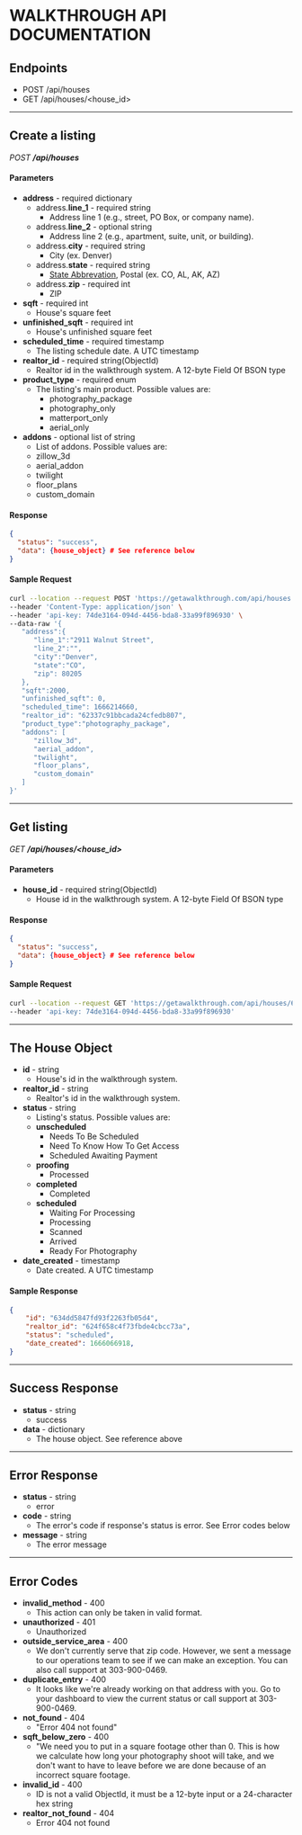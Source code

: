 # WALKTHROUGH API DOCUMENTATION

## Endpoints
* POST /api/houses
* GET /api/houses/<house_id>

---
## Create a listing
*POST **/api/houses***

#### Parameters
* **address** - required dictionary
  * address.**line_1** - required string
    * Address line 1 (e.g., street, PO Box, or company name).
  * address.**line_2** - optional string
    * Address line 2 (e.g., apartment, suite, unit, or building).
  * address.**city** - required string
    * City (ex. Denver)
  * address.**state** - required string
    * [State Abbrevation](https://www.bls.gov/respondents/mwr/electronic-data-interchange/appendix-d-usps-state-abbreviations-and-fips-codes.htm), Postal (ex. CO, AL, AK, AZ)
  * address.**zip** - required int
    * ZIP
* **sqft** - required int
  * House's square feet
* **unfinished_sqft** - required int
  * House's unfinished square feet
* **scheduled_time** - required timestamp
  * The listing schedule date. A UTC timestamp
* **realtor_id** - required string(ObjectId)
  * Realtor id in the walkthrough system. A 12-byte Field Of BSON type
* **product_type** - required enum
  * The listing's main product. Possible values are:
    * photography_package
    * photography_only
    * matterport_only
    * aerial_only
* **addons** - optional list of string
  * List of addons. Possible values are:
  * zillow_3d
  * aerial_addon
  * twilight
  * floor_plans
  * custom_domain

#### Response
```json
{
  "status": "success",
  "data": {house_object} # See reference below
}
```

#### Sample Request
```bash
curl --location --request POST 'https://getawalkthrough.com/api/houses' \
--header 'Content-Type: application/json' \
--header 'api-key: 74de3164-094d-4456-bda8-33a99f896930' \
--data-raw '{
   "address":{
      "line_1":"2911 Walnut Street",
      "line_2":"",
      "city":"Denver",
      "state":"CO",
      "zip": 80205
   },
   "sqft":2000,
   "unfinished_sqft": 0,
   "scheduled_time": 1666214660,
   "realtor_id": "62337c91bbcada24cfedb807",
   "product_type":"photography_package",
   "addons": [
      "zillow_3d",
      "aerial_addon",
      "twilight",
      "floor_plans",
      "custom_domain"
   ]
}'
```

---

## Get listing
*GET **/api/houses/<house_id>***

#### Parameters
* **house_id** - required string(ObjectId)
  * House id in the walkthrough system. A 12-byte Field Of BSON type

#### Response
```json
{
  "status": "success",
  "data": {house_object} # See reference below
}
```

#### Sample Request
```bash
curl --location --request GET 'https://getawalkthrough.com/api/houses/634c6b5dbbcada0fb65187d1' \
--header 'api-key: 74de3164-094d-4456-bda8-33a99f896930'
```

---

## The House Object
* **id** - string
  * House's id in the walkthrough system.
* **realtor_id** - string
  * Realtor's id in the walkthrough system.
* **status** - string
  * Listing's status. Possible values are:
  * **unscheduled**
    * Needs To Be Scheduled
    * Need To Know How To Get Access
    * Scheduled Awaiting Payment
  * **proofing**
    * Processed
  * **completed**
    * Completed
  * **scheduled**
    * Waiting For Processing
    * Processing
    * Scanned
    * Arrived
    * Ready For Photography
* **date_created** - timestamp
  * Date created. A UTC timestamp

#### Sample Response
```json
{
    "id": "634dd5847fd93f2263fb05d4",
    "realtor_id": "624f658c4f73fbde4cbcc73a",
    "status": "scheduled",
    "date_created": 1666066918,
}
```

---

## Success Response
* **status** - string
  * success
* **data** - dictionary 
  * The house object. See reference above

---

## Error Response
* **status** - string
  * error
* **code** - string
  * The error's code if response's status is error. See Error codes below
* **message** - string
  * The error message

---

## Error Codes
* **invalid_method** - 400
  * This action can only be taken in valid format.
* **unauthorized** - 401
  * Unauthorized 
* **outside_service_area** - 400
  * We don't currently serve that zip code. However, we sent a message to our operations team to see if we can make an exception. You can also call support at 303-900-0469.
* **duplicate_entry** - 400
  * It looks like we're already working on that address with you. Go to your dashboard to view the current status or call support at 303-900-0469.
* **not_found** - 404
  * "Error 404 not found"
* **sqft_below_zero** - 400
  * "We need you to put in a square footage other than 0. This is how we calculate how long your photography shoot will take, and we don't want to have to leave before we are done because of an incorrect square footage.
* **invalid_id** - 400
  * ID is not a valid ObjectId, it must be a 12-byte input or a 24-character hex string
* **realtor_not_found** - 404
  * Error 404 not found